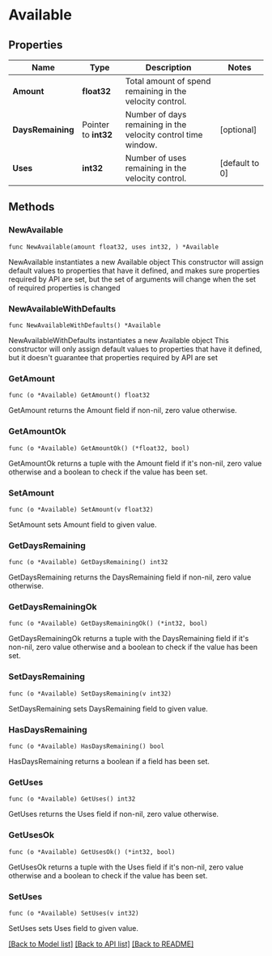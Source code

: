 # Available

## Properties

Name | Type | Description | Notes
------------ | ------------- | ------------- | -------------
**Amount** | **float32** | Total amount of spend remaining in the velocity control. | 
**DaysRemaining** | Pointer to **int32** | Number of days remaining in the velocity control time window. | [optional] 
**Uses** | **int32** | Number of uses remaining in the velocity control. | [default to 0]

## Methods

### NewAvailable

`func NewAvailable(amount float32, uses int32, ) *Available`

NewAvailable instantiates a new Available object
This constructor will assign default values to properties that have it defined,
and makes sure properties required by API are set, but the set of arguments
will change when the set of required properties is changed

### NewAvailableWithDefaults

`func NewAvailableWithDefaults() *Available`

NewAvailableWithDefaults instantiates a new Available object
This constructor will only assign default values to properties that have it defined,
but it doesn't guarantee that properties required by API are set

### GetAmount

`func (o *Available) GetAmount() float32`

GetAmount returns the Amount field if non-nil, zero value otherwise.

### GetAmountOk

`func (o *Available) GetAmountOk() (*float32, bool)`

GetAmountOk returns a tuple with the Amount field if it's non-nil, zero value otherwise
and a boolean to check if the value has been set.

### SetAmount

`func (o *Available) SetAmount(v float32)`

SetAmount sets Amount field to given value.


### GetDaysRemaining

`func (o *Available) GetDaysRemaining() int32`

GetDaysRemaining returns the DaysRemaining field if non-nil, zero value otherwise.

### GetDaysRemainingOk

`func (o *Available) GetDaysRemainingOk() (*int32, bool)`

GetDaysRemainingOk returns a tuple with the DaysRemaining field if it's non-nil, zero value otherwise
and a boolean to check if the value has been set.

### SetDaysRemaining

`func (o *Available) SetDaysRemaining(v int32)`

SetDaysRemaining sets DaysRemaining field to given value.

### HasDaysRemaining

`func (o *Available) HasDaysRemaining() bool`

HasDaysRemaining returns a boolean if a field has been set.

### GetUses

`func (o *Available) GetUses() int32`

GetUses returns the Uses field if non-nil, zero value otherwise.

### GetUsesOk

`func (o *Available) GetUsesOk() (*int32, bool)`

GetUsesOk returns a tuple with the Uses field if it's non-nil, zero value otherwise
and a boolean to check if the value has been set.

### SetUses

`func (o *Available) SetUses(v int32)`

SetUses sets Uses field to given value.



[[Back to Model list]](../README.md#documentation-for-models) [[Back to API list]](../README.md#documentation-for-api-endpoints) [[Back to README]](../README.md)


